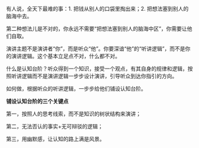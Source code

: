 

有人说，全天下最难的事：1. 把钱从别人的口袋里掏出来；2. 把想法塞到别人的脑海中去。

第二种想法儿是不对的，你永远不需要“把想法塞到别人的脑海中区”，你需要让他们自取。

演讲主题不是演讲者“你”，而是听众“他”。你要深谙“他”的“听讲逻辑”，而不是你的演讲逻辑。这个基本立足点不对，什么都不对。


什么是认知台阶？听众得到一个知识，接受一个观点，有其自身的规律和逻辑，按照听讲逻辑而不是演讲逻辑一步步设计演讲，引导听众到达你指引的方向。

如何做，根据听众的听讲逻辑，一步步给他们铺设认知台阶。

**铺设认知台阶的三个关键点**

第一，按照人的思考线索，而不是知识的树状结构来演讲；

第二，无法否认的事实+无可辩驳的逻辑；

第三，用幽默感，让认知的路上满是风景。

